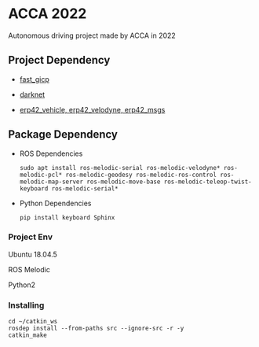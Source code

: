 # ACCA 2022

Autonomous driving project made by ACCA in 2022

## Project Dependency

- [fast_gicp](https://github.com/SMRT-AIST/fast_gicp)

- [darknet](https://github.com/leggedrobotics/darknet)

- [erp42_vehicle, erp42_velodyne, erp42_msgs](https://github.com/jdj2261/ERP42-ROS)

## Package Dependency

- ROS Dependencies

  ```
  sudo apt install ros-melodic-serial ros-melodic-velodyne* ros-melodic-pcl* ros-melodic-geodesy ros-melodic-ros-control ros-melodic-map-server ros-melodic-move-base ros-melodic-teleop-twist-keyboard ros-melodic-serial*
  ```

- Python Dependencies

  ```
  pip install keyboard Sphinx
  ```

### Project Env

Ubuntu 18.04.5

ROS Melodic

Python2

### Installing

```
cd ~/catkin_ws
rosdep install --from-paths src --ignore-src -r -y
catkin_make
```
